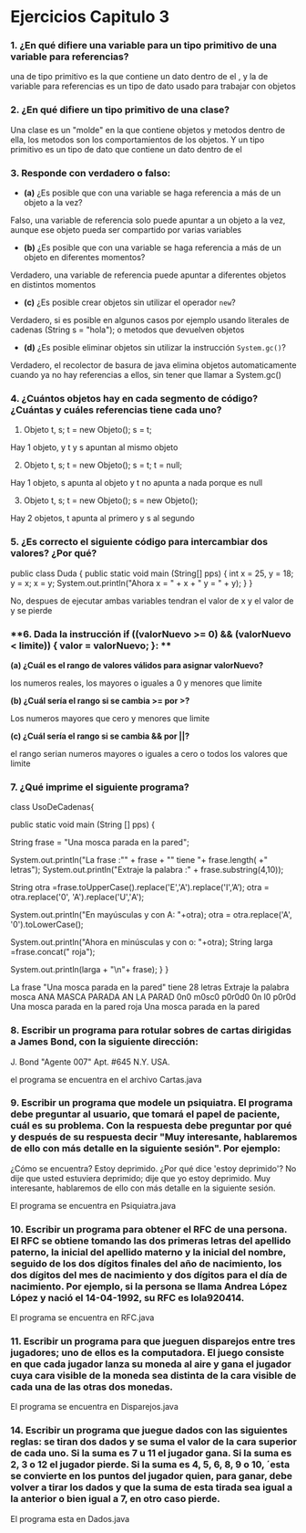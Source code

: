 # Ejercicios Capitulo 3

### **1. ¿En qué difiere una variable para un tipo primitivo de una variable para referencias?**

una de tipo primitivo es la que contiene un dato dentro de el , y la de variable para referencias es un tipo de dato usado para trabajar con objetos 

### **2. ¿En qué difiere un tipo primitivo de una clase?**

Una clase es un "molde" en la que contiene objetos y metodos dentro de ella, los metodos son los comportamientos de los objetos. Y un tipo primitivo es un tipo de dato que contiene un dato dentro de el 

### **3. Responde con verdadero o falso:**
- **(a)** ¿Es posible que con una variable se haga referencia a más de un objeto a la vez?  

Falso, una variable de referencia solo puede apuntar a un objeto a la vez, aunque ese objeto pueda ser compartido por varias variables

- **(b)** ¿Es posible que con una variable se haga referencia a más de un objeto en diferentes momentos?

Verdadero, una variable de referencia puede apuntar a diferentes objetos en distintos momentos

- **(c)** ¿Es posible crear objetos sin utilizar el operador `new`?

Verdadero, si es posible en algunos casos por ejemplo usando literales de cadenas (String s = "hola"); o metodos que devuelven objetos

- **(d)** ¿Es posible eliminar objetos sin utilizar la instrucción `System.gc()`?

Verdadero, el recolector de basura de java elimina objetos automaticamente cuando ya no hay referencias a ellos, sin tener que llamar a System.gc()

### **4. ¿Cuántos objetos hay en cada segmento de código? ¿Cuántas y cuáles referencias tiene cada uno?**

1. Objeto t, s;
t = new Objeto();
s = t;

Hay 1 objeto, y t y s apuntan al mismo objeto

2. Objeto t, s;
t = new Objeto();
s = t;
t = null;

Hay 1 objeto, s apunta al objeto y t no apunta a nada porque es null

3. Objeto t, s;
t = new Objeto();
s = new Objeto();

Hay 2 objetos, t apunta al primero y s al segundo

### **5. ¿Es correcto el siguiente código para intercambiar dos valores? ¿Por qué?**

public class Duda {
  public static void main (String[] pps) {
    int x = 25, y = 18;
    y = x;
    x = y;
    System.out.println("Ahora x = " + x + " y = " + y);
  }
}

No, despues de ejecutar ambas variables tendran el valor de x y el valor de y se pierde

### **6. Dada la instrucción if ((valorNuevo >= 0) && (valorNuevo < limite)) { valor = valorNuevo; }: **

**(a) ¿Cuál es el rango de valores válidos para asignar valorNuevo?**

los numeros reales, los mayores o iguales a 0 y menores que limite

**(b) ¿Cuál sería el rango si se cambia >= por >?**

Los numeros mayores que cero y menores que limite

**(c) ¿Cuál sería el rango si se cambia && por ||?**

el rango serian numeros mayores o iguales a cero o todos los valores que limite


### **7. ¿Qué imprime el siguiente programa?**

class UsoDeCadenas{

public static void main (String [] pps) {

String frase = "Una mosca parada en la pared";

System.out.println("La frase :\"" + frase + "\" tiene "+ frase.length(
+" letras");
System.out.println("Extraje la palabra :" + frase.substring(4,10));

String otra =frase.toUpperCase().replace('E','A').replace('I',’A’);
otra = otra.replace('0', 'A').replace('U','А');

System.out.println("En mayúsculas y con A: "+otra);
otra = otra.replace('A', '0').toLowerCase();

System.out.println("Ahora en minúsculas y con o: "+otra);
String larga =frase.concat(" roja");

System.out.println(larga + "\n"+ frase);
}
}


La frase "Una mosca parada en la pared" tiene 28 letras
Extraje la palabra mosca
ANA MASCA PARADA AN LA PARAD
0n0 m0sc0 p0r0d0 0n l0 p0r0d
Una mosca parada en la pared roja
Una mosca parada en la pared


### **8. Escribir un programa para rotular sobres de cartas dirigidas a James Bond, con la siguiente dirección:**

J. Bond
"Agente 007"
Apt. #645 N.Y.
USA.

el programa se encuentra en el archivo Cartas.java

### **9. Escribir un programa que modele un psiquiatra. El programa debe preguntar al usuario, que tomará el papel de paciente, cuál es su problema. Con la respuesta debe preguntar por qué y después de su respuesta decir "Muy interesante, hablaremos de ello con más detalle en la siguiente sesión". Por ejemplo:**

¿Cómo se encuentra?
Estoy deprimido.
¿Por qué dice 'estoy deprimido'?
No dije que usted estuviera deprimido; dije que yo estoy deprimido.
Muy interesante, hablaremos de ello con más detalle en la siguiente
sesión.


El programa se encuentra en Psiquiatra.java

### **10. Escribir un programa para obtener el RFC de una persona. El RFC se obtiene tomando las dos primeras letras del apellido paterno, la inicial del apellido materno y la inicial del nombre, seguido de los dos dígitos finales del año de nacimiento, los dos dígitos del mes de nacimiento y dos dígitos para el día de nacimiento. Por ejemplo, si la persona se llama Andrea López López y nació el 14-04-1992, su RFC es lola920414.**

El programa se encuentra en RFC.java



### **11.  Escribir un programa para que jueguen disparejos entre tres jugadores; uno de ellos es la computadora. El juego consiste en que cada jugador lanza su moneda al aire y gana el jugador cuya cara visible de la moneda sea distinta de la cara visible de cada una de las otras dos monedas.**

El programa se encuentra en Disparejos.java

### **14. Escribir un programa que juegue dados con las siguientes reglas: se tiran dos dados y se suma el valor de la cara superior de cada uno. Si la suma es 7 u 11 el jugador gana. Si la suma es 2, 3 o 12 el jugador pierde. Si la suma es 4, 5, 6, 8, 9 o 10, ´esta se convierte en los puntos del jugador quien, para ganar, debe volver a tirar los dados y que la suma de esta tirada sea igual a la anterior o bien igual a 7, en otro caso pierde.**

El programa esta en Dados.java

